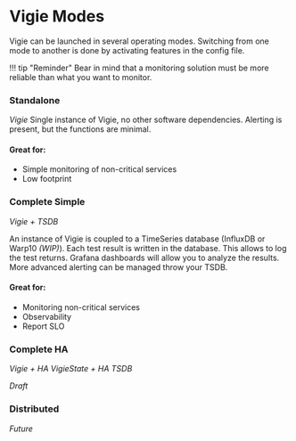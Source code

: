 # Vigie Modes

Vigie can be launched in several operating modes. Switching from one mode to another is done by activating features in the config file.

!!! tip "Reminder"
    Bear in mind that a monitoring solution must be more reliable than what you want to monitor.


### Standalone
*Vigie*
Single instance of Vigie, no other software dependencies.
Alerting is present, but the functions are minimal.

#### Great for:
  * Simple monitoring of non-critical services
  * Low footprint

### Complete Simple
*Vigie + TSDB*


An instance of Vigie is coupled to a TimeSeries database (InfluxDB or Warp10 *(WIP)*). Each test result is written in the database.
This allows to log the test returns. Grafana dashboards will allow you to analyze the results. More advanced alerting can be managed throw your TSDB.

#### Great for:
  * Monitoring non-critical services
  * Observability
  * Report SLO
 
### Complete HA
*Vigie + HA VigieState + HA TSDB*

*Draft* 


### Distributed
*Future* 